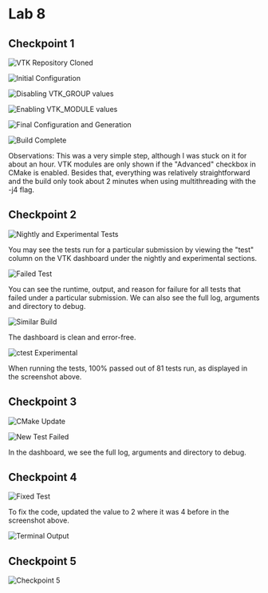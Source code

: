 # Lab 8

## Checkpoint 1
![VTK Repository Cloned](https://github.com/amitra1997/CSCI-49XX-OpenSource/blob/master/Labs/lab8/lab8pics/repo%20clone.png)

![Initial Configuration](https://github.com/amitra1997/CSCI-49XX-OpenSource/blob/master/Labs/lab8/lab8pics/initial%20config.png)

![Disabling VTK_GROUP values](https://github.com/amitra1997/CSCI-49XX-OpenSource/blob/master/Labs/lab8/lab8pics/group%20disable.png)

![Enabling VTK_MODULE values](https://github.com/amitra1997/CSCI-49XX-OpenSource/blob/master/Labs/lab8/lab8pics/module%20enable.png)

![Final Configuration and Generation](https://github.com/amitra1997/CSCI-49XX-OpenSource/blob/master/Labs/lab8/lab8pics/final%20config:gener.png)

![Build Complete](https://github.com/amitra1997/CSCI-49XX-OpenSource/blob/master/Labs/lab8/lab8pics/build%20complete.png)

Observations: This was a very simple step, although I was stuck on it for about an hour. VTK modules are only shown if the "Advanced" checkbox in CMake is enabled. Besides that, everything was relatively straightforward and the build only took about 2 minutes when using multithreading with the -j4 flag.

## Checkpoint 2

![Nightly and Experimental Tests](https://github.com/amitra1997/CSCI-49XX-OpenSource/blob/master/Labs/lab8/lab8pics/vtk%20nightly:experimental.png)

You may see the tests run for a particular submission by viewing the "test" column on the VTK dashboard under the nightly and experimental sections. 

![Failed Test](https://github.com/amitra1997/CSCI-49XX-OpenSource/blob/master/Labs/lab8/lab8pics/testfail.png)

You can see the runtime, output, and reason for failure for all tests that failed under a particular submission. We can also see the full log, arguments and directory to debug.

![Similar Build](https://github.com/amitra1997/CSCI-49XX-OpenSource/blob/master/Labs/lab8/lab8pics/similar%20build.png)

The dashboard is clean and error-free.

![ctest Experimental](https://github.com/amitra1997/CSCI-49XX-OpenSource/blob/master/Labs/lab8/lab8pics/ctest%20Experimental.png)

When running the tests, 100% passed out of 81 tests run, as displayed in the screenshot above.

## Checkpoint 3
![CMake Update](https://github.com/amitra1997/CSCI-49XX-OpenSource/blob/master/Labs/lab8/lab8pics/cmakeupdate.png)

![New Test Failed](https://github.com/amitra1997/CSCI-49XX-OpenSource/blob/master/Labs/lab8/lab8pics/newtestfail.png)

In the dashboard, we see the full log, arguments and directory to debug.

## Checkpoint 4
![Fixed Test](https://github.com/amitra1997/CSCI-49XX-OpenSource/blob/master/Labs/lab8/lab8pics/testfix.png)

To fix the code, updated the value to 2 where it was 4 before in the screenshot above.

![Terminal Output](https://github.com/amitra1997/CSCI-49XX-OpenSource/blob/master/Labs/lab8/lab8pics/terminalfix.png)

## Checkpoint 5
![Checkpoint 5](https://github.com/amitra1997/CSCI-49XX-OpenSource/blob/master/Labs/lab8/lab8pics/check5.png)